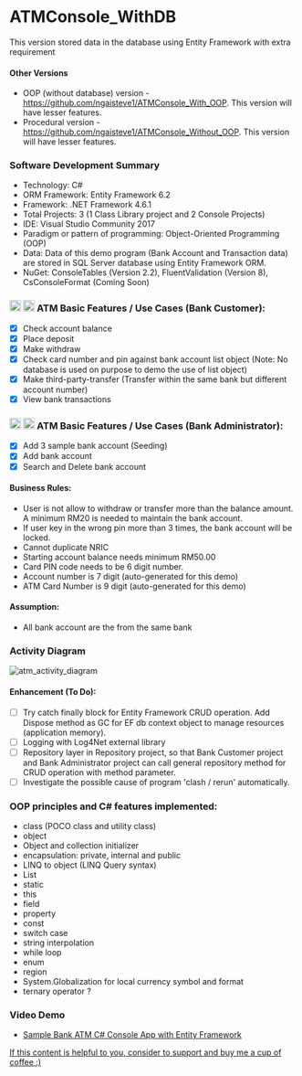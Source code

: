 # ATMConsole_WithDB
This version stored data in the database using Entity Framework with extra requirement

#### Other Versions
- OOP (without database) version - https://github.com/ngaisteve1/ATMConsole_With_OOP. This version will have lesser features.
- Procedural version - https://github.com/ngaisteve1/ATMConsole_Without_OOP. This version will have lesser features.


### Software Development Summary
- Technology: C#
- ORM Framework: Entity Framework 6.2
- Framework: .NET Framework 4.6.1
- Total Projects: 3 (1 Class Library project and 2 Console Projects)
- IDE: Visual Studio Community 2017
- Paradigm or pattern of programming: Object-Oriented Programming (OOP)
- Data: Data of this demo program (Bank Account and Transaction data) are stored in SQL Server database using Entity Framework ORM.
- NuGet: ConsoleTables (Version 2.2), FluentValidation (Version 8), CsConsoleFormat (Coming Soon)

### <img class="emoji" alt="atm" height="20" width="20" src="https://github.githubassets.com/images/icons/emoji/unicode/1f3e7.png"> <img class="emoji" alt="credit_card" height="20" width="20" src="https://github.githubassets.com/images/icons/emoji/unicode/1f4b3.png"> ATM Basic Features / Use Cases (Bank Customer):
- [x] Check account balance
- [x] Place deposit
- [x] Make withdraw
- [x] Check card number and pin against bank account list object (Note: No database is used on purpose to demo the use of list object)
- [x] Make third-party-transfer (Transfer within the same bank but different account number)
- [x] View bank transactions

### <img class="emoji" alt="atm" height="20" width="20" src="https://github.githubassets.com/images/icons/emoji/unicode/1f3e7.png"> <img class="emoji" alt="credit_card" height="20" width="20" src="https://github.githubassets.com/images/icons/emoji/unicode/1f4b3.png"> ATM Basic Features / Use Cases (Bank Administrator):
- [x] Add 3 sample bank account (Seeding)
- [x] Add bank account
- [x] Search and Delete bank account

#### Business Rules:
- User is not allow to withdraw or transfer more than the balance amount. A minimum RM20 is needed to maintain the bank account.
- If user key in the wrong pin more than 3 times, the bank account will be locked.
- Cannot duplicate NRIC
- Starting account balance needs minimum RM50.00
- Card PIN code needs to be 6 digit number.
- Account number is 7 digit (auto-generated for this demo)
- ATM Card Number is 9 digit (auto-generated for this demo)

#### Assumption:
- All bank account are the from the same bank

### Activity Diagram
![atm_activity_diagram](https://user-images.githubusercontent.com/21274590/53474610-8615c080-3aa8-11e9-99b2-b1cb32f7ec1c.png)


#### Enhancement (To Do):
- [ ] Try catch finally block for Entity Framework CRUD operation. Add Dispose method as GC for EF db context object to manage resources (application memory).
- [ ] Logging with Log4Net external library
- [ ] Repository layer in Repository project, so that Bank Customer project and Bank Administrator project can call general repository method for CRUD operation with method parameter. 
- [ ] Investigate the possible cause of program 'clash / rerun' automatically.

### OOP principles and C# features implemented:
- class (POCO class and utility class)
- object
- Object and collection initializer
- encapsulation: private, internal and public
- LINQ to object (LINQ Query syntax)
- List
- static
- this
- field
- property
- const
- switch case
- string interpolation
- while loop
- enum
- region
- System.Globalization for local currency symbol and format
- ternary operator ?

### Video Demo
- [Sample Bank ATM C# Console App with Entity Framework](https://youtu.be/sQ0esm7QlpQ)

[If this content is helpful to you, consider to support and buy me a cup of coffee :) ](https://ko-fi.com/V7V2PN67)
